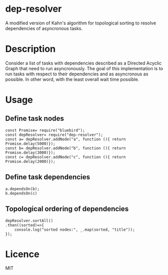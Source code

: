 # dep-resolver
A modified version of Kahn's algorithm for topological sorting to resolve dependencies of asyncronous tasks. 

# Description
Consider a list of tasks with dependencies described as a Directed Acyclic Graph that need to run asyncronously. The goal of this implementation is to run tasks with respect to their dependencies and
as asyncronous as possible. In other word, with the least overall wait time possible.

# Usage 

## Define task nodes
    const Promise= require("bluebird");
    const depResolver= require("dep-resolver");
    const a= depResolver.addNode("a", function (){ return Promise.delay(5000)});
    const b= depResolver.addNode("b", function (){ return Promise.delay(3000)});
    const c= depResolver.addNode("c", function (){ return Promise.delay(2000)});

## Define task dependencies
    a.dependsOn(b);
    b.dependsOn(c)

## Topological ordering of dependencies
    depResolver.sortAll()
    .then((sorted)=>{
        console.log("sorted nodes:", _.map(sorted, "title"));
    });


# Licence
MIT